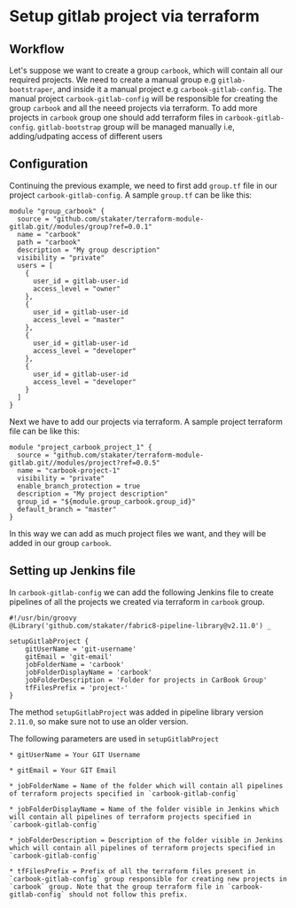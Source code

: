 # Setup gitlab project via terraform

## Workflow

Let's suppose we want to create a group `carbook`, which will contain all our required projects. We need to create a manual group e.g `gitlab-bootstraper`, and inside it a manual project e.g `carbook-gitlab-config`. The manual project `carbook-gitlab-config` will be responsible for creating the group `carbook` and all the neeed projects via terraform. To add more projects in `carbook` group one should add terraform files in `carbook-gitlab-config`. `gitlab-bootstrap` group will be managed manually i.e, adding/udpating access of different users

## Configuration

Continuing the previous example, we need to first add `group.tf` file in our project `carbook-gitlab-config`. A sample `group.tf` can be like this:

```
module "group_carbook" {
  source = "github.com/stakater/terraform-module-gitlab.git//modules/group?ref=0.0.1"
  name = "carbook"
  path = "carbook"
  description = "My group description"
  visibility = "private"
  users = [
    {
      user_id = gitlab-user-id
      access_level = "owner"
    },    
    {
      user_id = gitlab-user-id
      access_level = "master"
    },
    {
      user_id = gitlab-user-id
      access_level = "developer"
    },
    {
      user_id = gitlab-user-id
      access_level = "developer"
    }
  ]
}
```

Next we have to add our projects via terraform. A sample project terraform file can be like this: 

```
module "project_carbook_project_1" {
  source = "github.com/stakater/terraform-module-gitlab.git//modules/project?ref=0.0.5"
  name = "carbook-project-1"
  visibility = "private"
  enable_branch_protection = true
  description = "My project description"
  group_id = "${module.group_carbook.group_id}"
  default_branch = "master"
}
```

In this way we can add as much project files we want, and they will be added in our group `carbook`.

## Setting up Jenkins file

In `carbook-gitlab-config` we can add the following Jenkins file to create pipelines of all the projects we created via terraform in `carbook` group. 

```
#!/usr/bin/groovy
@Library('github.com/stakater/fabric8-pipeline-library@v2.11.0') _

setupGitlabProject {
    gitUserName = 'git-username'
    gitEmail = 'git-email'
    jobFolderName = 'carbook'
    jobFolderDisplayName = 'carbook'
    jobFolderDescription = 'Folder for projects in CarBook Group'
    tfFilesPrefix = 'project-'
}
```

The method `setupGitlabProject` was added in pipeline library version `2.11.0`, so make sure not to use an older version.

The following parameters are used in `setupGitlabProject` 

    * gitUserName = Your GIT Username

    * gitEmail = Your GIT Email
    
    * jobFolderName = Name of the folder which will contain all pipelines of terraform projects specified in `carbook-gitlab-config` 
    
    * jobFolderDisplayName = Name of the folder visible in Jenkins which will contain all pipelines of terraform projects specified in `carbook-gitlab-config` 
    
    * jobFolderDescription = Description of the folder visible in Jenkins which will contain all pipelines of terraform projects specified in `carbook-gitlab-config` 
    
    * tfFilesPrefix = Prefix of all the terraform files present in `carbook-gitlab-config` group responsible for creating new projects in `carbook` group. Note that the group terraform file in `carbook-gitlab-config` should not follow this prefix. 